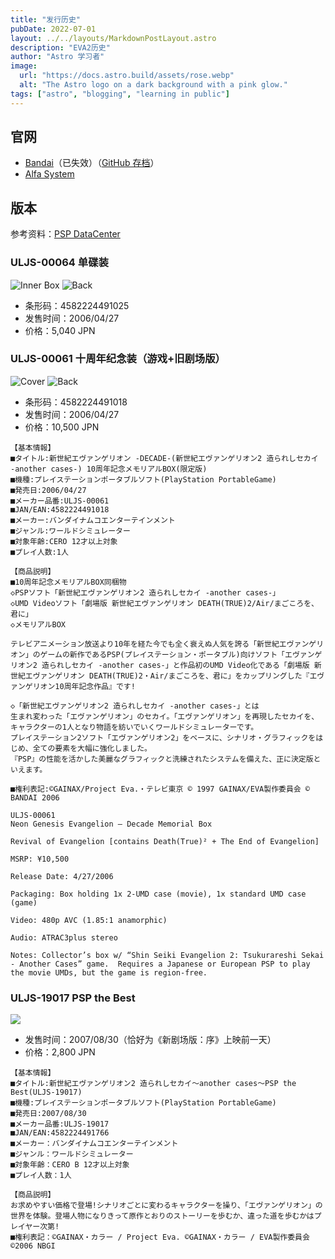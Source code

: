 ```yaml
---
title: "发行历史"
pubDate: 2022-07-01
layout: ../../layouts/MarkdownPostLayout.astro
description: "EVA2历史"
author: "Astro 学习者"
image:
  url: "https://docs.astro.build/assets/rose.webp"
  alt: "The Astro logo on a dark background with a pink glow."
tags: ["astro", "blogging", "learning in public"]
---
```


## 官网

- [Bandai](http://www.bandaigames.channel.or.jp/list/psp_eva2/)（已失效）（[GitHub 存档](https://xeonliu.github.io/eva2_archive/)）
- [Alfa System](http://www.alfasystem.net/game/evapsp/)

## 版本

参考资料：[PSP DataCenter](https://psxdatacenter.com/psp/ntsc-j_list.html)

### ULJS-00064 单碟装

![Inner Box](./assets/64-inner.webp)
![Back](./assets/64-back.webp)

- 条形码：4582224491025
- 发售时间：2006/04/27
- 价格：5,040 JPN

### ULJS-00061 十周年纪念装（游戏+旧剧场版）

![Cover](./assets/00061-cover.jpg)
![Back](./assets/00061-back.webp)

- 条形码：4582224491018
- 发售时间：2006/04/27
- 价格：10,500 JPN

```
【基本情報】
■タイトル:新世紀エヴァンゲリオン -DECADE-(新世紀エヴァンゲリオン2 造られしセカイ -another cases-) 10周年記念メモリアルBOX(限定版)
■機種:プレイステーションポータブルソフト(PlayStation PortableGame)
■発売日:2006/04/27
■メーカー品番:ULJS-00061
■JAN/EAN:4582224491018
■メーカー:バンダイナムコエンターテインメント
■ジャンル:ワールドシミュレーター
■対象年齢:CERO 12才以上対象
■プレイ人数:1人

【商品説明】
■10周年記念メモリアルBOX同梱物
◇PSPソフト「新世紀エヴァンゲリオン2 造られしセカイ -another cases-」
◇UMD Videoソフト「劇場版 新世紀エヴァンゲリオン DEATH(TRUE)2/Air/まごころを、君に」
◇メモリアルBOX

テレビアニメーション放送より10年を経た今でも全く衰えぬ人気を誇る「新世紀エヴァンゲリオン」のゲームの新作であるPSP(プレイステーション・ポータブル)向けソフト「エヴァンゲリオン2 造られしセカイ -another cases-」と作品初のUMD Video化である「劇場版 新世紀エヴァンゲリオン DEATH(TRUE)2・Air/まごころを、君に」をカップリングした『エヴァンゲリオン10周年記念作品』です!

◇「新世紀エヴァンゲリオン2 造られしセカイ -another cases-」とは
生まれ変わった「エヴァンゲリオン」のセカイ。「エヴァンゲリオン」を再現したセカイを、キャラクターの1人となり物語を紡いでいくワールドシミュレーターです。
プレイステーション2ソフト「エヴァンゲリオン2」をベースに、シナリオ・グラフィックをはじめ、全ての要素を大幅に強化しました。
『PSP』の性能を活かした美麗なグラフィックと洗練されたシステムを備えた、正に決定版といえます。

■権利表記:©GAINAX/Project Eva.・テレビ東京 © 1997 GAINAX/EVA製作委員会 © BANDAI 2006
```

```
ULJS-00061
Neon Genesis Evangelion – Decade Memorial Box

Revival of Evangelion [contains Death(True)² + The End of Evangelion]

MSRP: ¥10,500

Release Date: 4/27/2006

Packaging: Box holding 1x 2-UMD case (movie), 1x standard UMD case (game)

Video: 480p AVC (1.85:1 anamorphic)

Audio: ATRAC3plus stereo

Notes: Collector’s box w/ “Shin Seiki Evangelion 2: Tsukurareshi Sekai - Another Cases” game.  Requires a Japanese or European PSP to play the movie UMDs, but the game is region-free.
```

### ULJS-19017 PSP the Best

![](./assets/19017-full.png)

- 发售时间：2007/08/30（恰好为《新剧场版：序》上映前一天）
- 价格：2,800 JPN

```
【基本情報】
■タイトル:新世紀エヴァンゲリオン2 造られしセカイ～another cases～PSP the Best(ULJS-19017)
■機種:プレイステーションポータブルソフト(PlayStation PortableGame)
■発売日:2007/08/30
■メーカー品番:ULJS-19017
■JAN/EAN:4582224491766
■メーカー：バンダイナムコエンターテインメント
■ジャンル：ワールドシミュレーター
■対象年齢：CERO B 12才以上対象
■プレイ人数：1人

【商品説明】
お求めやすい価格で登場!シナリオごとに変わるキャラクターを操り、「エヴァンゲリオン」の世界を体験。登場人物になりきって原作とおりのストーリーを歩むか、違った道を歩むかはプレイヤー次第!
■権利表記：©GAINAX・カラー / Project Eva. ©GAINAX・カラー / EVA製作委員会 ©2006 NBGI
```